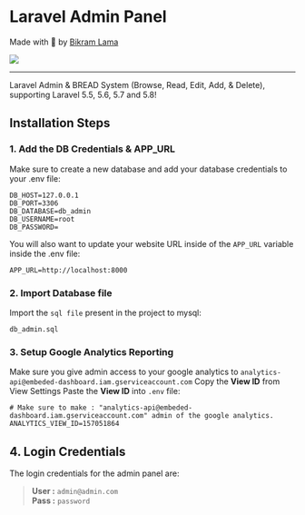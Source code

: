 # Laravel Admin Panel
Made with 💖 by [Bikram Lama](https://bikramlama.com.np)

![](https://bikramlama.com.np/assets/cdn/admin_panel.png)

---
Laravel Admin & BREAD System (Browse, Read, Edit, Add, & Delete), supporting Laravel 5.5, 5.6, 5.7 and 5.8!

## Installation Steps
### 1. Add the DB Credentials & APP_URL
Make sure to create a new database and add your database credentials to your .env file:
```
DB_HOST=127.0.0.1
DB_PORT=3306
DB_DATABASE=db_admin
DB_USERNAME=root
DB_PASSWORD=
```
You will also want to update your website URL inside of the `APP_URL` variable inside the .env file:
```
APP_URL=http://localhost:8000
```
### 2. Import Database file
Import the `sql file` present in the project to mysql:
```
db_admin.sql
```
### 3. Setup Google Analytics Reporting
Make sure you give admin access to your google analytics to `analytics-api@embeded-dashboard.iam.gserviceaccount.com`
Copy the **View ID** from View Settings
Paste the **View ID** into `.env` file:
```
# Make sure to make : "analytics-api@embeded-dashboard.iam.gserviceaccount.com" admin of the google analytics.
ANALYTICS_VIEW_ID=157051864
```
## 4. Login Credentials
The login credentials for the admin panel are:
>**User :** `admin@admin.com`   
>**Pass :** `password`
